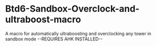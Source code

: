# Btd6-Sandbox-Overclock-and-ultraboost-macro
A macro for automatically ultraboosting and overclocking any tower in sandbox mode --REQUIRES AHK INSTALLED--
